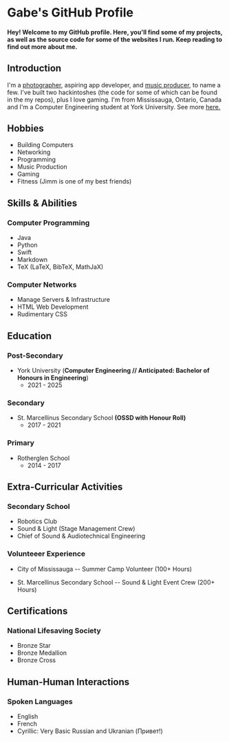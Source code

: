 # Gabe's GitHub Profile
#### Hey! Welcome to my GitHub profile. Here, you'll find some of my projects, as well as the source code for some of the websites I run. Keep reading to find out more about me.

## Introduction
I'm a [photographer](https://instagram.com/gabesphotos__), aspiring app developer, and [music producer](https://soundcloud.com/vanadiumtracks), to name a few. I've built two hackintoshes (the code for some of which can be found in the my repos), plus I love gaming. I'm from Mississauga, Ontario, Canada and I'm a Computer Engineering student at York University. See more [here.](#education)

## Hobbies
- Building Computers
- Networking
- Programming
- Music Production
- Gaming
- Fitness (Jimm is one of my best friends)

## Skills & Abilities
### Computer Programming
- Java
- Python
- Swift
- Markdown
- TeX (LaTeX, BibTeX, MathJaX)

### Computer Networks
- Manage Servers & Infrastructure
- HTML Web Development
- Rudimentary CSS

## Education
### Post-Secondary
- York University (**Computer Engineering // Anticipated: Bachelor of Honours in Engineering**)
  - 2021 - 2025

### Secondary
- St. Marcellinus Secondary School **(OSSD with Honour Roll)**
  - 2017 - 2021

### Primary
- Rotherglen School
  - 2014 - 2017

## Extra-Curricular Activities
### Secondary School
- Robotics Club
- Sound & Light (Stage Management Crew)
- Chief of Sound & Audiotechnical Engineering

### Volunteeer Experience
- City of Mississauga
--  Summer Camp Volunteer (100+ Hours)

- St. Marcellinus Secondary School
-- Sound & Light Event Crew (200+ Hours)

## Certifications
### National Lifesaving Society
- Bronze Star
- Bronze Medallion
- Bronze Cross


## Human-Human Interactions
### Spoken Languages
- English
- French
- Cyrillic: Very Basic Russian and Ukranian (Привет!)
